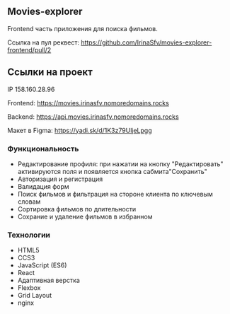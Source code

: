 ## Movies-explorer
Frontend часть приложения для поиска фильмов. 

Ссылка на пул реквест: https://github.com/IrinaSfv/movies-explorer-frontend/pull/2

## Ссылки на проект

IP 158.160.28.96

Frontend: https://movies.irinasfv.nomoredomains.rocks

Backend: https://api.movies.irinasfv.nomoredomains.rocks

Макет в Figma: https://yadi.sk/d/1K3z79UljeLpgg

### Функциональность
* Редактирование профиля: при нажатии на кнопку "Редактировать" активируются поля и появляется кнопка сабмита"Сохранить"
* Авторизация и регистрация
* Валидация форм
* Поиск фильмов и фильтрация на стороне клиента по ключевым словам
* Сортировка фильмов по длительности
* Сохрание и удаление фильмов в избранном

### Технологии
* HTML5
* CCS3
* JavaScript (ES6)
* React
* Адаптивная верстка
* Flexbox
* Grid Layout
* nginx
